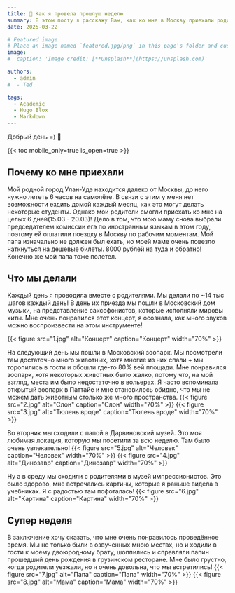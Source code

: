 ```yaml
---
title: 🎉 Как я провела прошлую неделю
summary: В этом посту я расскажу Вам, как ко мне в Москву приехали родители и как прекрасно мы провели время.
date: 2025-03-22

# Featured image
# Place an image named `featured.jpg/png` in this page's folder and customize its options here.
image:
#  caption: 'Image credit: [**Unsplash**](https://unsplash.com)'

authors:
  - admin
#  - Ted

tags:
  - Academic
  - Hugo Blox
  - Markdown
---
```


Добрый день =) 👋

{{< toc mobile_only=true is_open=true >}}

## Почему ко мне приехали
Мой родной город Улан-Удэ находится далеко от Москвы, до него нужно лететь 6 часов на самолёте. В связи с этим у меня нет возможности ездить домой каждый месяц, как это могут делать некоторые студенты. Однако мои родители смогли приехать ко мне на целых 6 дней(15.03 - 20.03)! Дело в том, что мою маму снова выбрали председателем комиссии егэ по иностранным языкам в этом году, поэтому ей оплатили поездку в Москву по рабочим моментам. Мой папа изначально не должен был ехать, но моей маме очень повезло наткнуться на дешевые билеты. 8000 рублей на туда и обратно! Конечно же мой папа тоже полетел.

## Что мы делали
Каждый день я проводила вместе с родителями. Мы делали по ~14 тыс шагов каждый день! В день их приезда мы пошли в Московский дом музыки, на представление саксофонистов, которые исполняли мировы хиты. Мне очень понравился этот концерт, я осознала, как много звуков можно воспроизвести на этом инструменте!

{{< figure src="1.jpg" alt="Концерт" caption="Концерт" width="70%" >}}

На следующий день мы пошли в Московский зоопарк. Мы посмотрели там достаточно много животных, хотя многие из них спали + мы торопились в гости и обошли где-то 80% вей площади. Мне понравился зоопарк, хотя некоторых животных было жалко, потому что, на мой взгляд, места им было недостаточно в вольерах. Я часто вспоминала открытый зоопарк в Паттайе и мне становилось обидно, что мы не можем дать животным столько же много пространства.
{{< figure src="2.jpg" alt="Слон" caption="Слон" width="70%" >}}
{{< figure src="3.jpg" alt="Тюлень вроде" caption="Тюлень вроде" width="70%" >}}

Во вторник мы сходили с папой в Дарвиновский музей. Это моя любимая локация, которую мы посетили за всю неделю. Там было очень увлекательно!
{{< figure src="5.jpg" alt="Человек" caption="Человек" width="70%" >}}
{{< figure src="4.jpg" alt="Динозавр" caption="Динозавр" width="70%" >}}

Ну а в среду мы сходили с родителями в музей импрессионистов. Это было здорово, мне встречались картины, которые я раньше видела в учебниках. Я с радостью там пофоталась!
{{< figure src="6.jpg" alt="Картина" caption="Картина" width="70%" >}}

## Супер неделя
В заключение хочу сказать, что мне очень понравилось проведённое время. Мы не только были в озвученных мною местах, но и ходили в гости к моему двоюродному брату, шоппились и справляли папин прошедший день рождения в грузинском ресторане. Мне было грустно, когда родители уезжали, но я очень довольна, что мы встретились!
{{< figure src="7.jpg" alt="Папа" caption="Папа" width="70%" >}}
{{< figure src="8.jpg" alt="Мама" caption="Мама" width="70%" >}}

